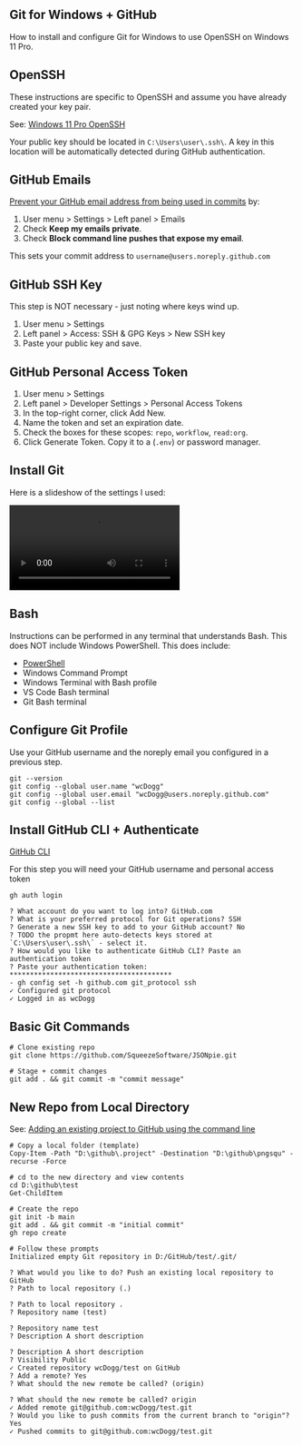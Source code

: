 ## Git for Windows + GitHub

How to install and configure Git for Windows to use OpenSSH on Windows 11 Pro.

## OpenSSH

These instructions are specific to OpenSSH and assume you have already created your key pair. 

See: [Windows 11 Pro OpenSSH](windows-11-pro-openSSH.md)

Your public key should be located in `C:\Users\user\.ssh\`. A key in this location will be automatically detected during GitHub authentication.

## GitHub Emails

[Prevent your GitHub email address from being used in commits](https://docs.github.com/en/account-and-profile/setting-up-and-managing-your-personal-account-on-github/managing-email-preferences/setting-your-commit-email-address) by: 

1. User menu > Settings > Left panel > Emails
2. Check **Keep my emails private**.
3. Check **Block command line pushes that expose my email**.

This sets your commit address to `username@users.noreply.github.com`

## GitHub SSH Key

This step is NOT necessary - just noting where keys wind up. 

1. User menu > Settings 
1. Left panel > Access: SSH & GPG Keys > New SSH key
1. Paste your public key and save. 

## GitHub Personal Access Token

1. User menu > Settings
2. Left panel > Developer Settings > Personal Access Tokens 
3. In the top-right corner, click Add New.
4. Name the token and set an expiration date. 
5. Check the boxes for these scopes: `repo`, `workflow`, `read:org`. 
6. Click Generate Token. Copy it to a (`.env`) or password manager.

## Install Git

Here is a slideshow of the settings I used: 

![](./images/git-install/git-install.mp4)

## Bash

Instructions can be performed in any terminal that understands Bash. This does NOT include Windows PowerShell. This does include:

* [PowerShell](https://github.com/PowerShell/PowerShell)
* Windows Command Prompt 
* Windows Terminal with Bash profile
* VS Code Bash terminal
* Git Bash terminal 

## Configure Git Profile

Use your GitHub username and the noreply email you configured in a previous step. 

```
git --version
git config --global user.name "wcDogg"
git config --global user.email "wcDogg@users.noreply.github.com"
git config --global --list
```

## Install GitHub CLI + Authenticate

[GitHub CLI](https://cli.github.com/)

For this step you will need your GitHub username and personal access token 

```
gh auth login

? What account do you want to log into? GitHub.com
? What is your preferred protocol for Git operations? SSH
? Generate a new SSH key to add to your GitHub account? No
? TODO the propmt here auto-detects keys stored at `C:\Users\user\.ssh\` - select it.
? How would you like to authenticate GitHub CLI? Paste an authentication token
? Paste your authentication token: ****************************************
- gh config set -h github.com git_protocol ssh
✓ Configured git protocol
✓ Logged in as wcDogg
```

## Basic Git Commands

```
# Clone existing repo
git clone https://github.com/SqueezeSoftware/JSONpie.git

# Stage + commit changes
git add . && git commit -m "commit message"
```

## New Repo from Local Directory

See: [Adding an existing project to GitHub using the command line](https://docs.github.com/en/get-started/importing-your-projects-to-github/importing-source-code-to-github/adding-an-existing-project-to-github-using-the-command-line)

```
# Copy a local folder (template)
Copy-Item -Path "D:\github\.project" -Destination "D:\github\pngsqu" -recurse -Force

# cd to the new directory and view contents
cd D:\github\test
Get-ChildItem

# Create the repo
git init -b main
git add . && git commit -m "initial commit"
gh repo create

# Follow these prompts
Initialized empty Git repository in D:/GitHub/test/.git/

? What would you like to do? Push an existing local repository to GitHub
? Path to local repository (.)

? Path to local repository .
? Repository name (test)

? Repository name test
? Description A short description

? Description A short description
? Visibility Public
✓ Created repository wcDogg/test on GitHub
? Add a remote? Yes
? What should the new remote be called? (origin)

? What should the new remote be called? origin
✓ Added remote git@github.com:wcDogg/test.git
? Would you like to push commits from the current branch to "origin"? Yes
✓ Pushed commits to git@github.com:wcDogg/test.git
```

